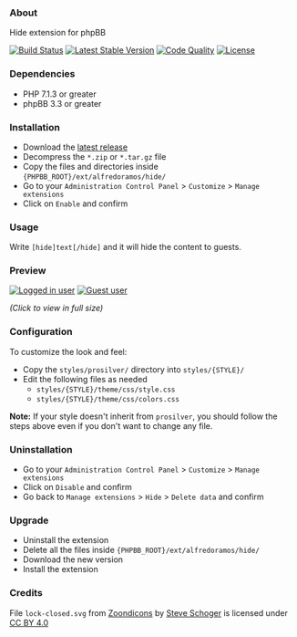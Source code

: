 ### About

Hide extension for phpBB

[![Build Status](https://img.shields.io/travis/com/AlfredoRamos/phpbb-ext-hide.svg?style=flat-square)](https://travis-ci.com/AlfredoRamos/phpbb-ext-hide)
[![Latest Stable Version](https://img.shields.io/github/tag/AlfredoRamos/phpbb-ext-hide.svg?label=stable&style=flat-square)](https://github.com/AlfredoRamos/phpbb-ext-hide/releases)
[![Code Quality](https://img.shields.io/codefactor/grade/github/AlfredoRamos/phpbb-ext-hide.svg?style=flat-square)](https://www.codefactor.io/repository/github/alfredoramos/phpbb-ext-hide)
[![License](https://img.shields.io/github/license/AlfredoRamos/phpbb-ext-hide.svg?style=flat-square)](https://raw.githubusercontent.com/AlfredoRamos/phpbb-ext-hide/master/license.txt)

### Dependencies

- PHP 7.1.3 or greater
- phpBB 3.3 or greater

### Installation

- Download the [latest release](https://github.com/AlfredoRamos/phpbb-ext-hide/releases)
- Decompress the `*.zip` or `*.tar.gz` file
- Copy the files and directories inside `{PHPBB_ROOT}/ext/alfredoramos/hide/`
- Go to your `Administration Control Panel` > `Customize` > `Manage extensions`
- Click on `Enable` and confirm

### Usage

Write `[hide]text[/hide]`  and it will hide the content to guests.

### Preview

[![Logged in user](https://i.imgur.com/OajNWkct.png)](https://i.imgur.com/OajNWkc.png) [![Guest user](https://i.imgur.com/xDbK3oUt.png)](https://i.imgur.com/xDbK3oU.png)


*(Click to view in full size)*

### Configuration

To customize the look and feel:

- Copy the `styles/prosilver/` directory into `styles/{STYLE}/`
- Edit the following files as needed
	- `styles/{STYLE}/theme/css/style.css`
	- `styles/{STYLE}/theme/css/colors.css`

**Note:** If your style doesn't inherit from `prosilver`, you should follow the steps above even if you don't want to change any file.

### Uninstallation

- Go to your `Administration Control Panel` > `Customize` > `Manage extensions`
- Click on `Disable` and confirm
- Go back to `Manage extensions` > `Hide` > `Delete data` and confirm

### Upgrade

- Uninstall the extension
- Delete all the files inside `{PHPBB_ROOT}/ext/alfredoramos/hide/`
- Download the new version
- Install the extension

### Credits

File `lock-closed.svg` from [Zoondicons](https://www.zondicons.com/) by [Steve Schoger](https://twitter.com/steveschoger) is licensed under [CC BY 4.0](https://creativecommons.org/licenses/by/4.0/)
